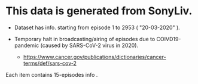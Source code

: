 # This data is generated from SonyLiv.

 - Dataset has info. starting from episode 1 to 2953 ( "20-03-2020" ).

 - Temporary halt in broadcasting/airing of episodes due to COIVD19-pandemic (caused by SARS-CoV-2 virus in 2020).
 
   - https://www.cancer.gov/publications/dictionaries/cancer-terms/def/sars-cov-2


Each item contains 15-episodes info .
